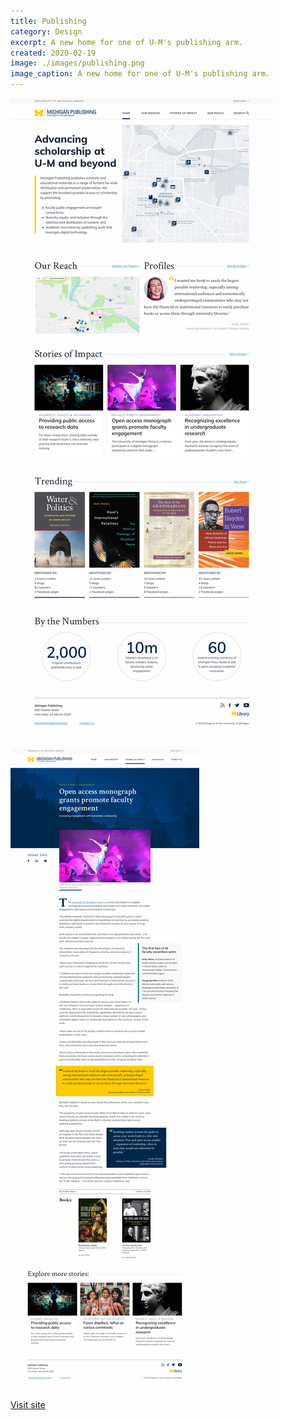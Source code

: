 ```yaml
---
title: Publishing
category: Design
excerpt: A new home for one of U-M's publishing arm.
created: 2020-02-19
image: ./images/publishing.png
image_caption: A new home for one of U-M's publishing arm.
---
```


![Home page of UM Dearborn](./images/publishing-home.jpg)

![Some components for Dearborn](./images/publishing-article.jpg)

[Visit site](https://publishing.umich.edu/)